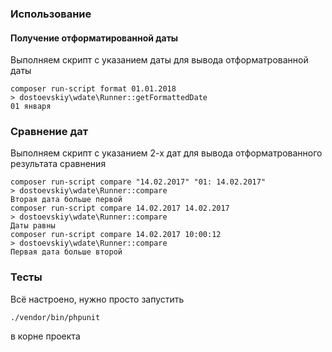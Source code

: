 ### Использование

#### Получение отформатированной даты

Выполняем скрипт с указанием даты для вывода отформатрованной даты

```{r, engine='bash', format}
composer run-script format 01.01.2018
> dostoevskiy\wdate\Runner::getFormattedDate
01 января
```
### Сравнение дат

Выполняем скрипт с указанием 2-х дат для вывода отформатрованного результата сравнения

```{r, engine='bash', compare}
composer run-script compare "14.02.2017" "01: 14.02.2017"
> dostoevskiy\wdate\Runner::compare
Вторая дата больше первой
composer run-script compare 14.02.2017 14.02.2017
> dostoevskiy\wdate\Runner::compare
Даты равны
composer run-script compare 14.02.2017 10:00:12
> dostoevskiy\wdate\Runner::compare
Первая дата больше второй
```

### Тесты

Всё настроено, нужно просто запустить 
```terminal
./vendor/bin/phpunit
```
в корне проекта

